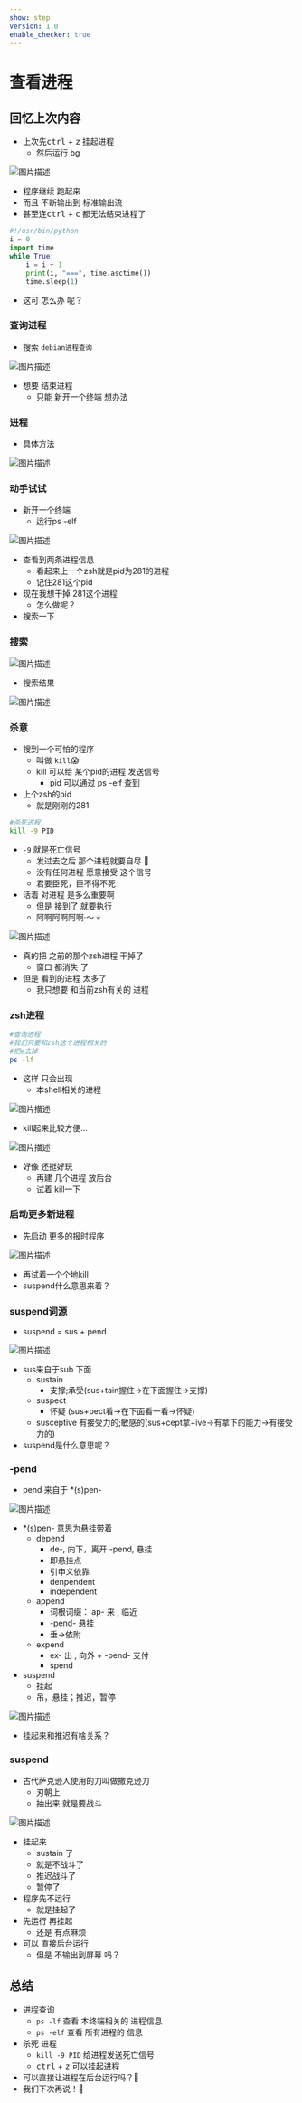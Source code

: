 ```yaml
---
show: step
version: 1.0
enable_checker: true
---
```


# 查看进程

## 回忆上次内容

- 上次先<kbd>ctrl</kbd> + <kbd>z</kbd> 挂起进程
	- 然后运行 bg 

![图片描述](https://doc.shiyanlou.com/courses/uid1190679-20221011-1665458219534)

- 程序继续 跑起来
- 而且 不断输出到 标准输出流
- 甚至连<kbd>ctrl</kbd> + <kbd>c</kbd> 都无法结束进程了

```python
#!/usr/bin/python
i = 0
import time
while True:
    i = i + 1
    print(i, "===", time.asctime())
    time.sleep(1)
```

- 这可 怎么办 呢？

### 查询进程

- 搜索 `debian进程查询`

![图片描述](https://doc.shiyanlou.com/courses/uid1190679-20210923-1632366568717)

- 想要 结束进程
	- 只能 新开一个终端 想办法

### 进程

- 具体方法

![图片描述](https://doc.shiyanlou.com/courses/uid1190679-20210221-1613901837312)

### 动手试试

- 新开一个终端
	- 运行ps -elf 

![图片描述](https://doc.shiyanlou.com/courses/uid1190679-20221222-1671711495125)

- 查看到两条进程信息
	- 看起来上一个zsh就是pid为281的进程
	- 记住281这个pid
- 现在我想干掉 281这个进程
	- 怎么做呢？
- 搜索一下

### 搜索

![图片描述](https://doc.shiyanlou.com/courses/uid1190679-20221222-1671711597110)

- 搜索结果

![图片描述](https://doc.shiyanlou.com/courses/uid1190679-20221222-1671711641202)

### 杀意

- 搜到一个可怕的程序 
	- 叫做 `kill`😱
	- kill 可以给 某个pid的进程 发送信号
		- pid 可以通过 ps -elf 查到
- 上个zsh的pid
	- 就是刚刚的281

```bash
#杀死进程
kill -9 PID
```
- `-9` 就是死亡信号
	- 发过去之后 那个进程就要自尽 🥵
	- 没有任何进程 愿意接受 这个信号
	- 君要臣死，臣不得不死
- 活着 对进程 是多么重要啊
	- 但是 接到了 就要执行
	- 阿啊阿啊阿啊·～ 💀

![图片描述](https://doc.shiyanlou.com/courses/uid1190679-20221222-1671711696374)

- 真的把 之前的那个zsh进程 干掉了
	- 窗口 都消失 了 
- 但是 看到的进程 太多了
	- 我只想要 和当前zsh有关的 进程

### zsh进程

```bash
#查询进程
#我们只要和zsh这个进程相关的
#把e去掉
ps -lf
```

- 这样 只会出现
	- 本shell相关的进程

![图片描述](https://doc.shiyanlou.com/courses/uid1190679-20221011-1665459097567)

- kill起来比较方便...

![图片描述](https://doc.shiyanlou.com/courses/uid1190679-20210221-1613902879487)

- 好像 还挺好玩
	- 再建 几个进程 放后台
	- 试着 kill一下

### 启动更多新进程

- 先启动 更多的报时程序

![图片描述](https://doc.shiyanlou.com/courses/uid1190679-20230127-1674788381492)

- 再试着一个个地kill
- suspend什么意思来着？

### suspend词源

- suspend = sus + pend

![图片描述](https://doc.shiyanlou.com/courses/uid1190679-20221222-1671717103266)

- sus来自于sub 下面
	- sustain 
		- 支撑;承受(sus+tain握住→在下面握住→支撑)
	- suspect 
		- 怀疑 (sus+pect看→在下面看一看→怀疑)
	- susceptive 有接受力的;敏感的(sus+cept拿+ive→有拿下的能力→有接受力的)
- suspend是什么意思呢？

### -pend

- pend 来自于 *(s)pen-

![图片描述](https://doc.shiyanlou.com/courses/uid1190679-20221222-1671717328723)

- *(s)pen- 意思为悬挂带着
	- depend 
		- de-, 向下，离开 -pend, 悬挂
		- 即悬挂点
		- 引申义依靠
		- denpendent
		- independent
	-  append
		-  词根词缀： ap- 来 , 临近 
		-  -pend- 悬挂 
		-  垂→依附
	-   expend
		-   ex- 出 , 向外 + -pend- 支付
		-   spend
- suspend 
	- 挂起
	- 吊，悬挂；推迟，暂停

![图片描述](https://doc.shiyanlou.com/courses/uid1190679-20230126-1674739277939)

- 挂起来和推迟有啥关系？

### suspend

- 古代萨克逊人使用的刀叫做撒克逊刀
	- 刃朝上
	- 抽出来 就是要战斗

![图片描述](https://doc.shiyanlou.com/courses/uid1190679-20221222-1671717759925)

- 挂起来
	- sustain 了 
	- 就是不战斗了
	- 推迟战斗了
	- 暂停了
- 程序先不运行
	- 就是挂起了
- 先运行 再挂起
	- 还是 有点麻烦
- 可以 直接后台运行
	- 但是 不输出到屏幕 吗？

## 总结

- 进程查询
	- `ps -lf` 查看 本终端相关的 进程信息
	- `ps -elf` 查看 所有进程的 信息
- 杀死 进程
	- `kill -9 PID` 给进程发送死亡信号
	- <kbd>ctrl</kbd> + <kbd>z</kbd> 可以挂起进程
- 可以直接让进程在后台运行吗？🤔
- 我们下次再说！👋
